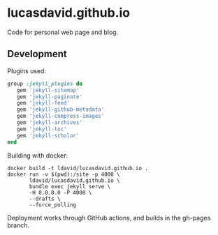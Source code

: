 # lucasdavid.github.io

Code for personal web page and blog.

## Development

Plugins used:
```rb
group :jekyll_plugins do
   gem 'jekyll-sitemap'
   gem 'jekyll-paginate'
   gem 'jekyll-feed'
   gem 'jekyll-github-metadata'
   gem 'jekyll-compress-images'
   gem 'jekyll-archives'
   gem 'jekyll-toc'
   gem 'jekyll-scholar'
end
```

Building with docker:
```
docker build -t ldavid/lucasdavid.github.io .
docker run -v $(pwd):/site -p 4000 \
       ldavid/lucasdavid.github.io \
       bundle exec jekyll serve \
       -H 0.0.0.0 -P 4000 \
       --drafts \
       --force_polling
```

Deployment works through GitHub actions,
and builds in the gh-pages branch.
